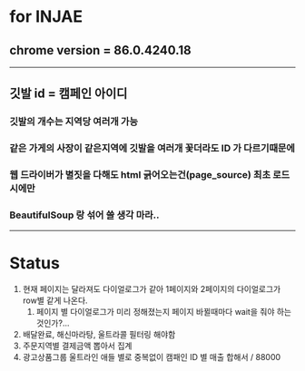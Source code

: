 # for INJAE

## chrome version = 86.0.4240.18
----

## 깃발 id = 캠페인 아이디
### 깃발의 개수는 지역당 여러개 가능
### 같은 가게의 사장이 같은지역에 깃발을 여러개 꽃더라도 ID 가 다르기때문에

### 웹 드라이버가 별짓을 다해도 html 긁어오는건(page_source) 최초 로드시에만
### BeautifulSoup 랑 섞어 쓸 생각 마라..

---
# Status
1. 현재 페이지는 달라져도 다이얼로그가 같아 1페이지와 2페이지의 다이얼로그가 row별 같게 나온다. 
   1. 페이지 별 다이얼로그가 미리 정해졌는지
      페이지 바뀔때마다 wait을 줘야 하는것인가?...
2. 배달완료, 해신마라탕, 울트라콜 필터링 해야함
3. 주문지역별 결제금액 뽑아서 집계
4. 광고상품그룹 울트라인 애들 별로 중복없이 캠패인 ID 별 매출 합해서 / 88000